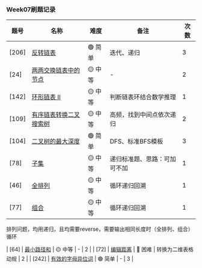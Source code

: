 ### Week07刷题记录


| 题号                                                                                                                  | 名称                                                                            | 难度     | 备注   | 次数    |
| ------------------------------------------------------------------------------------------------------------------- | ----------------------------------------------------------------------------- | ------ | ---- | ---- |
| [206] | [反转链表](https://leetcode-cn.com/problems/reverse-linked-list/) | 🟢 简单  | 迭代、递归  |  3  |
| [24] | [两两交换链表中的节点](https://leetcode-cn.com/problems/swap-nodes-in-pairs/) | 🟡 中等  | -   |  2  |
| [142] | [环形链表 II](https://leetcode-cn.com/problems/linked-list-cycle-ii/) | 🟡 中等  | 判断链表环结合数学推理  |  1  |
| [109] | [有序链表转换二叉搜索树](https://leetcode-cn.com/problems/convert-sorted-list-to-binary-search-tree/) | 🟡 中等  | 高频，找到中间点依次递归  |  2 |
| [104] | [二叉树的最大深度](https://leetcode-cn.com/problems/maximum-depth-of-binary-tree/) | 🟢 简单  | DFS、标准BFS模板  |  3  |
| [78] | [子集](https://leetcode-cn.com/problems/subsets/) | 🟡 中等  | 递归标准题、思路：可加可不加  |  1  |
| [46] | [全排列](https://leetcode-cn.com/problems/permutations/) | 🟡 中等  | 循环递归回溯  |  1  |
| [77] | [组合](https://leetcode-cn.com/problems/combinations/) | 🟡 中等  | 循环递归回溯  |  1  |

排列问题，均用递归，且均需要reverse，需要输出相同长度时（全排列、组合）循环

| [64] | [最小路径和](https://leetcode-cn.com/problems/minimum-path-sum/) | 🟡 中等  | -   |  2  |
| [72] | [编辑距离](https://leetcode-cn.com/problems/edit-distance/) | 🔴️ 困难  | 转换为二维表格动规   |  2  |
| [242] | [有效的字母异位词](https://leetcode-cn.com/problems/valid-anagram/) | 🟢 简单  | -   |  3  |
